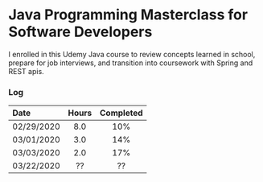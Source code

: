 # Java Programming Masterclass for Software Developers
I enrolled in this Udemy Java course to review concepts learned in school, prepare for job interviews, and transition into coursework with Spring and REST apis.

### Log 
| Date          | Hours | Completed |
|:--------------|:----: | :-------: |
| 02/29/2020    | 8.0   | 10%       |
| 03/01/2020    | 3.0   | 14%       |
| 03/03/2020    | 2.0   | 17%       |
| 03/22/2020    | ??    | ??        |
